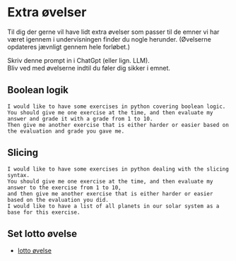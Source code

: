# Extra øvelser 

Til dig der gerne vil have lidt extra øvelser som passer til de emner vi har været igennem i undervisningen finder du nogle herunder.
(Øvelserne opdateres jævnligt gennem hele forløbet.)


Skriv denne prompt in i ChatGpt (eller lign. LLM).     
Bliv ved med øvelserne indtil du føler dig sikker i emnet.


## Boolean logik

```
I would like to have some exercises in python covering boolean logic. 
You should give me one exercise at the time, and then evaluate my answer and grade it with a grade from 1 to 10.
Then give me another exercise that is either harder or easier based on the evaluation and grade you gave me.
```

## Slicing

```
I would like to have some exercises in python dealing with the slicing syntax. 
You should give me one exercise at the time, and then evaluate my answer to the exercise from 1 to 10,
and then give me another exercise that is either harder or easier based on the evaluation you did.
I would like to have a list of all planets in our solar system as a base for this exercise.
```

## Set lotto øvelse

* [lotto øvelse](https://github.com/ITAKEA/kode_fra_undervisning_e24/blob/master/python2/exercises/lotto/lotto.ipynb)
